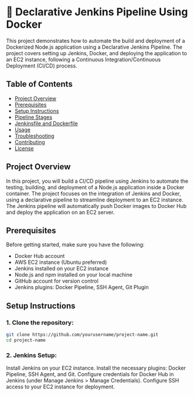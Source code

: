 # 🚀 Declarative Jenkins Pipeline Using Docker

This project demonstrates how to automate the build and deployment of a Dockerized Node.js application using a Declarative Jenkins Pipeline. The project covers setting up Jenkins, Docker, and deploying the application to an EC2 instance, following a Continuous Integration/Continuous Deployment (CI/CD) process.

## Table of Contents

- [Project Overview](#project-overview)
- [Prerequisites](#prerequisites)
- [Setup Instructions](#setup-instructions)
- [Pipeline Stages](#pipeline-stages)
- [Jenkinsfile and Dockerfile](#jenkinsfile-and-dockerfile)
- [Usage](#usage)
- [Troubleshooting](#troubleshooting)
- [Contributing](#contributing)
- [License](#license)

## Project Overview

In this project, you will build a CI/CD pipeline using Jenkins to automate the testing, building, and deployment of a Node.js application inside a Docker container. The project focuses on the integration of Jenkins and Docker, using a declarative pipeline to streamline deployment to an EC2 instance. The Jenkins pipeline will automatically push Docker images to Docker Hub and deploy the application on an EC2 server.

## Prerequisites

Before getting started, make sure you have the following:

- Docker Hub account
- AWS EC2 instance (Ubuntu preferred)
- Jenkins installed on your EC2 instance
- Node.js and npm installed on your local machine
- GitHub account for version control
- Jenkins plugins: Docker Pipeline, SSH Agent, Git Plugin

## Setup Instructions

### 1. Clone the repository:

```bash
git clone https://github.com/yourusername/project-name.git
cd project-name
```

### 2. Jenkins Setup:

Install Jenkins on your EC2 instance.
Install the necessary plugins: Docker Pipeline, SSH Agent, and Git.
Configure credentials for Docker Hub in Jenkins (under Manage Jenkins > Manage Credentials).
Configure SSH access to your EC2 instance for deployment.


